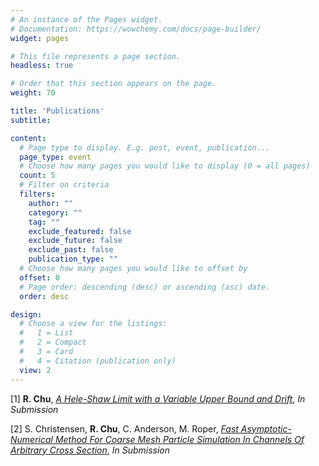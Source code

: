 ```yaml
---
# An instance of the Pages widget.
# Documentation: https://wowchemy.com/docs/page-builder/
widget: pages

# This file represents a page section.
headless: true

# Order that this section appears on the page.
weight: 70

title: 'Publications'
subtitle:

content:
  # Page type to display. E.g. post, event, publication...
  page_type: event
  # Choose how many pages you would like to display (0 = all pages)
  count: 5
  # Filter on criteria
  filters:
    author: ""
    category: ""
    tag: ""
    exclude_featured: false
    exclude_future: false
    exclude_past: false
    publication_type: ""
  # Choose how many pages you would like to offset by
  offset: 0
  # Page order: descending (desc) or ascending (asc) date.
  order: desc

design:
  # Choose a view for the listings:
  #   1 = List
  #   2 = Compact
  #   3 = Card
  #   4 = Citation (publication only)
  view: 2
---
```

 
[1] **R. Chu**, [*A Hele-Shaw Limit with a Variable Upper Bound and Drift*](https://arxiv.org/abs/2203.02644), *In Submission* 

[2] S. Christensen, **R. Chu**, C. Anderson, M. Roper, [*Fast Asymptotic-Numerical Method For Coarse Mesh Particle Simulation In Channels Of Arbitrary Cross Section*](https://arxiv.org/abs/2110.13979), *In Submission* 

